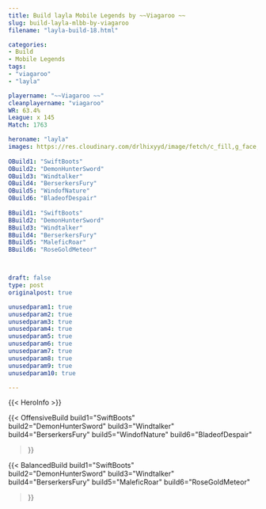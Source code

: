 ```yaml
---
title: Build layla Mobile Legends by ~~Viagaroo ~~
slug: build-layla-mlbb-by-viagaroo
filename: "layla-build-18.html"

categories: 
- Build 
- Mobile Legends
tags: 
- "viagaroo"
- "layla"

playername: "~~Viagaroo ~~"
cleanplayername: "viagaroo"
WR: 63.4%
League: x 145
Match: 1763 

heroname: "layla"
images: https://res.cloudinary.com/drlhixyyd/image/fetch/c_fill,g_face,f_auto/https://cdn2-build.mobagenie.my.id/p/images/banner/full/layla.jpg
 
OBuild1: "SwiftBoots"  
OBuild2: "DemonHunterSword" 
OBuild3: "Windtalker" 
OBuild4: "BerserkersFury" 
OBuild5: "WindofNature" 
OBuild6: "BladeofDespair" 
 
BBuild1: "SwiftBoots"  
BBuild2: "DemonHunterSword" 
BBuild3: "Windtalker" 
BBuild4: "BerserkersFury" 
BBuild5: "MaleficRoar" 
BBuild6: "RoseGoldMeteor"



draft: false
type: post
originalpost: true

unusedparam1: true
unusedparam2: true
unusedparam3: true
unusedparam4: true
unusedparam5: true
unusedparam6: true
unusedparam7: true
unusedparam8: true
unusedparam9: true
unusedparam10: true

---
```


{{< HeroInfo >}} 

{{< OffensiveBuild 
build1="SwiftBoots"  
build2="DemonHunterSword" 
build3="Windtalker" 
build4="BerserkersFury" 
build5="WindofNature" 
build6="BladeofDespair" 
 >}} 

{{< BalancedBuild 
build1="SwiftBoots"  
build2="DemonHunterSword" 
build3="Windtalker" 
build4="BerserkersFury" 
build5="MaleficRoar" 
build6="RoseGoldMeteor" 
 >}}

